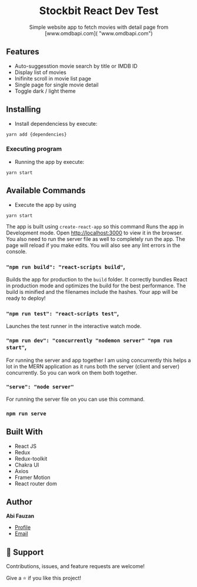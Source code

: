 <h1 align="center">Stockbit React Dev Test</h1>

<p align="center">
Simple website app to fetch movies with detail page from [www.omdbapi.com](<http://www.omdbapi.com/> "www.omdbapi.com") 
</p>

## Features

* Auto-suggesstion movie search by title or IMDB ID
* Display list of movies
* Inifinite scroll in movie list page
* Single page for single movie detail
* Toggle dark / light theme

## Installing

* Install dependenciess by execute:
```
yarn add {dependencies}
```

### Executing program

* Running the app by execute:
```
yarn start
```
## Available Commands

* Execute the app by using
```
yarn start
```

The app is built using `create-react-app` so this command Runs the app in Development mode. Open [http://localhost:3000](http://localhost:3000) to view it in the browser. You also need to run the server file as well to completely run the app. The page will reload if you make edits.
You will also see any lint errors in the console.

### `"npm run build": "react-scripts build"`,

Builds the app for production to the `build` folder. It correctly bundles React in production mode and optimizes the build for the best performance. The build is minified and the filenames include the hashes. Your app will be ready to deploy!

### `"npm run test": "react-scripts test"`,

Launches the test runner in the interactive watch mode.

### `"npm run dev": "concurrently "nodemon server" "npm run start"`,

For running the server and app together I am using concurrently this helps a lot in the MERN application as it runs both the server (client and server) concurrently. So you can work on them both together.

### `"serve": "node server"`

For running the server file on you can use this command.

### `npm run serve`

## Built With

- React JS
- Redux
- Redux-toolkit
- Chakra UI
- Axios
- Framer Motion
- React router dom


## Author

**Abi Fauzan**

- [Profile](https://www.linkedin.com/in/abifauzan/ "Abi Fauzan")
- [Email](mailto:abifauzan234@gmail.com?subject=Hi "Hi!")

## 🤝 Support

Contributions, issues, and feature requests are welcome!

Give a ⭐️ if you like this project!